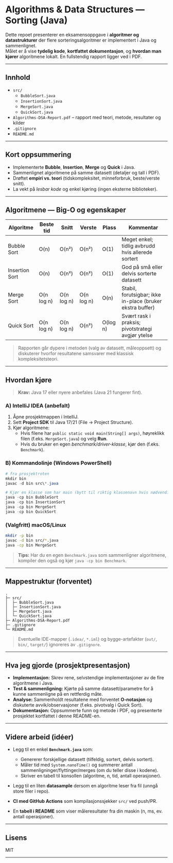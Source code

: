 # Algorithms & Data Structures — Sorting (Java)

Dette repoet presenterer en eksamensoppgave i **algoritmer og datastrukturer** der flere sorteringsalgoritmer er implementert i Java og sammenlignet.  
Målet er å vise **tydelig kode**, **kortfattet dokumentasjon**, og **hvordan man kjører** algoritmene lokalt. En fullstendig rapport ligger ved i PDF.


---

## Innhold

- `src/`
  - `BubbleSort.java`
  - `InsertionSort.java`
  - `MergeSort.java`
  - `QuickSort.java`
- `Algorithms-DSA-Report.pdf` – rapport med teori, metode, resultater og kilder
- `.gitignore`
- `README.md`

---

## Kort oppsummering

- Implementerte **Bubble**, **Insertion**, **Merge** og **Quick** i Java.
- Sammenlignet algoritmene på samme datasett (detaljer og tall i PDF).
- Drøftet **empiri vs. teori** (tidskompleksitet, minneforbruk, beste/verste snitt).
- La vekt på *lesbar kode* og enkel kjøring (ingen eksterne biblioteker).

---

## Algoritmene — Big-O og egenskaper

| Algoritme       | Beste tid | Snitt       | Verste      | Plass | Kommentar |
|-----------------|-----------|-------------|-------------|-------|-----------|
| Bubble Sort     | O(n)      | O(n²)       | O(n²)       | O(1)  | Meget enkel; tidlig avbrudd hvis allerede sortert |
| Insertion Sort  | O(n)      | O(n²)       | O(n²)       | O(1)  | God på små eller delvis sorterte datasett |
| Merge Sort      | O(n log n)| O(n log n)  | O(n log n)  | O(n)  | Stabil, forutsigbar; ikke in-place (bruker ekstra buffer) |
| Quick Sort      | O(n log n)| O(n log n)  | O(n²)       | O(log n) | Svært rask i praksis; pivotstrategi avgjør ytelse |

> Rapporten går dypere i metoden (valg av datasett, måleoppsett) og diskuterer hvorfor resultatene samsvarer med klassisk kompleksitetsteori.

---

## Hvordan kjøre

> **Krav:** Java 17 eller nyere anbefales (Java 21 fungerer fint).

### A) IntelliJ IDEA (anbefalt)
1. Åpne prosjektmappen i IntelliJ.
2. Sett **Project SDK** til Java 17/21 (File → Project Structure).
3. Kjør algoritmene:
   - Hvis filene har `public static void main(String[] args)`, høyreklikk filen (f.eks. `MergeSort.java`) og velg **Run**.
   - Hvis du bruker en egen *benchmark/driver-klasse*, kjør den (f.eks. `Benchmark`).

### B) Kommandolinje (Windows PowerShell)
```powershell
# fra prosjektroten
mkdir bin
javac -d bin src\*.java

# Kjør en klasse som har main (bytt til riktig klassenavn hvis nødvendig)
java -cp bin BubbleSort
java -cp bin InsertionSort
java -cp bin MergeSort
java -cp bin QuickSort
```

### (Valgfritt) macOS/Linux
```bash
mkdir -p bin
javac -d bin src/*.java
java -cp bin MergeSort
```

> **Tips:** Har du en egen `Benchmark.java` som sammenligner algoritmene, kompiler den også og kjør `java -cp bin Benchmark`.

---

## Mappestruktur (forventet)

```
.
├─ src/
│  ├─ BubbleSort.java
│  ├─ InsertionSort.java
│  ├─ MergeSort.java
│  └─ QuickSort.java
├─ Algorithms-DSA-Report.pdf
├─ .gitignore
└─ README.md
```

> Eventuelle IDE-mapper (`.idea/`, `*.iml`) og bygge-artefakter (`out/`, `bin/`, `target/`) ignoreres av `.gitignore`.

---

## Hva jeg gjorde (prosjektpresentasjon)

- **Implementasjon:** Skrev rene, selvstendige implementasjoner av de fire algoritmene i Java.
- **Test & sammenligning:** Kjørte på samme datasett/parametre for å kunne sammenligne på en rettferdig måte.
- **Analyse:** Sammenholdt resultatene med forventet **O-notasjon** og diskuterte avvik/observasjoner (f.eks. pivotvalg i Quick Sort).
- **Dokumentasjon:** Oppsummerte funn og metode i PDF, og presenterte prosjektet kortfattet i denne README-en.

---

## Videre arbeid (idéer)

- Legg til en enkel **`Benchmark.java`** som:
  - Genererer forskjellige datasett (tilfeldig, sortert, delvis sortert).
  - Måler tid med `System.nanoTime()` og summerer antall sammenligninger/flyttinger/merges (om du teller disse i kodene).
  - Skriver en tabell til konsollen (algoritme, n, tid, antall operasjoner).

- Legg til en liten **datasample** dersom en algoritme leser fra fil (unngå store filer i repo).  
- **CI med GitHub Actions** som kompilasjonssjekker `src/` ved push/PR.
- En **tabell i README** som viser måleresultater fra din maskin (n, ms, ev. antall operasjoner).

---

## Lisens

MIT

---
